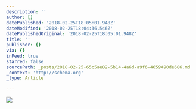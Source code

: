```yaml
---
description: ''
author: []
datePublished: '2018-02-25T18:05:01.948Z'
dateModified: '2018-02-25T18:04:36.546Z'
datePublishedOriginal: '2018-02-25T18:05:01.948Z'
title: ''
publisher: {}
via: {}
inFeed: true
starred: false
sourcePath: _posts/2018-02-25-65c5ae82-5b14-4a6d-a9f6-4659490de686.md
_context: 'http://schema.org'
_type: Article

---
```

![](https://the-grid-user-content.s3-us-west-2.amazonaws.com/732fa965-2841-4e29-bde2-7e200a7ecf4c.jpg)